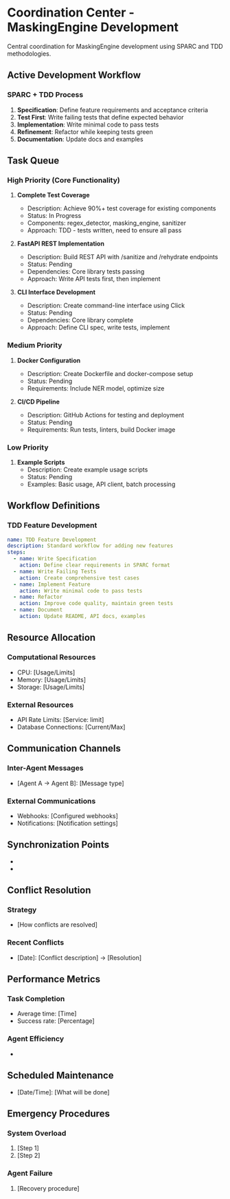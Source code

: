 # Coordination Center - MaskingEngine Development

Central coordination for MaskingEngine development using SPARC and TDD methodologies.

## Active Development Workflow

### SPARC + TDD Process
1. **Specification**: Define feature requirements and acceptance criteria
2. **Test First**: Write failing tests that define expected behavior
3. **Implementation**: Write minimal code to pass tests
4. **Refinement**: Refactor while keeping tests green
5. **Documentation**: Update docs and examples

## Task Queue

### High Priority (Core Functionality)
1. **Complete Test Coverage**
   - Description: Achieve 90%+ test coverage for existing components
   - Status: In Progress
   - Components: regex_detector, masking_engine, sanitizer
   - Approach: TDD - tests written, need to ensure all pass

2. **FastAPI REST Implementation**
   - Description: Build REST API with /sanitize and /rehydrate endpoints
   - Status: Pending
   - Dependencies: Core library tests passing
   - Approach: Write API tests first, then implement

3. **CLI Interface Development**
   - Description: Create command-line interface using Click
   - Status: Pending
   - Dependencies: Core library complete
   - Approach: Define CLI spec, write tests, implement

### Medium Priority
1. **Docker Configuration**
   - Description: Create Dockerfile and docker-compose setup
   - Status: Pending
   - Requirements: Include NER model, optimize size

2. **CI/CD Pipeline**
   - Description: GitHub Actions for testing and deployment
   - Status: Pending
   - Requirements: Run tests, linters, build Docker image

### Low Priority
1. **Example Scripts**
   - Description: Create example usage scripts
   - Status: Pending
   - Examples: Basic usage, API client, batch processing

## Workflow Definitions

### TDD Feature Development
```yaml
name: TDD Feature Development
description: Standard workflow for adding new features
steps:
  - name: Write Specification
    action: Define clear requirements in SPARC format
  - name: Write Failing Tests
    action: Create comprehensive test cases
  - name: Implement Feature
    action: Write minimal code to pass tests
  - name: Refactor
    action: Improve code quality, maintain green tests
  - name: Document
    action: Update README, API docs, examples
```

## Resource Allocation
### Computational Resources
- CPU: [Usage/Limits]
- Memory: [Usage/Limits]
- Storage: [Usage/Limits]

### External Resources
- API Rate Limits: [Service: limit]
- Database Connections: [Current/Max]

## Communication Channels
### Inter-Agent Messages
- [Agent A → Agent B]: [Message type]

### External Communications
- Webhooks: [Configured webhooks]
- Notifications: [Notification settings]

## Synchronization Points
- [Sync Point 1]: [Description]
- [Sync Point 2]: [Description]

## Conflict Resolution
### Strategy
- [How conflicts are resolved]

### Recent Conflicts
- [Date]: [Conflict description] → [Resolution]

## Performance Metrics
### Task Completion
- Average time: [Time]
- Success rate: [Percentage]

### Agent Efficiency
- [Agent Type]: [Metrics]

## Scheduled Maintenance
- [Date/Time]: [What will be done]

## Emergency Procedures
### System Overload
1. [Step 1]
2. [Step 2]

### Agent Failure
1. [Recovery procedure]
